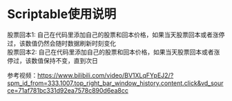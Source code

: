 # Scriptable使用说明
股票回本1: 自己在代码里添加自己的股票和回本价格，如果当天股票回本或者涨停过，该数值仍然会随时数据刷新时刻变化  
股票回本2: 自己在代码里添加自己的股票和回本价格，如果当天股票回本或者涨停过，该数值保持不变，直到次日

参考视频：https://www.bilibili.com/video/BV1XLqFYpEJ2/?spm_id_from=333.1007.top_right_bar_window_history.content.click&vd_source=71af781bc331d92ea7578c890d6ea8cc
